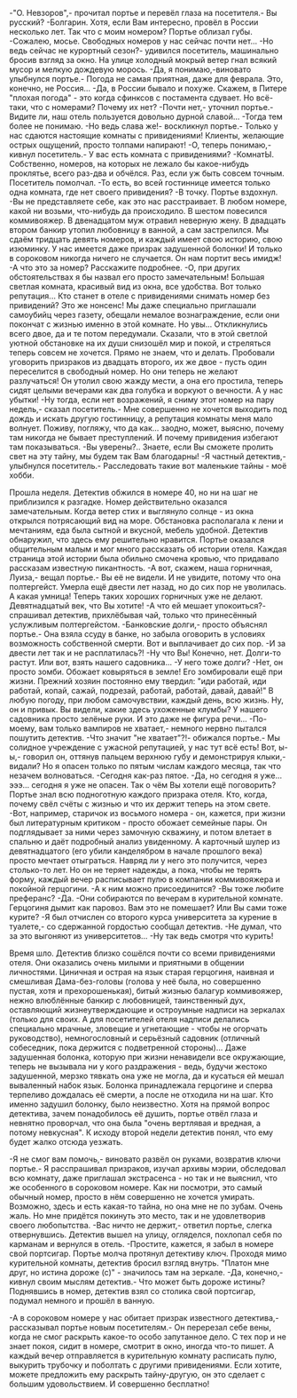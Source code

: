  -"О. Невзоров",- прочитал портье и перевёл глаза на посетителя.- Вы русский?
-Болгарин. Хотя, если Вам интересно, провёл в России несколько лет. Так что с моим номером?
Портье облизал губы.
-Сожалею, мосье. Свободных номеров у нас сейчас почти нет...
-Но ведь сейчас не курортный сезон?- удивился посетитель, машинально бросив взгляд за окно. На улице холодный мокрый ветер гнал всякий мусор и мелкую дождевую морось.
-Да, я понимаю,-виновато улыбнулся портье.- Погода не самая приятная, даже для феврала. Это, конечно, не Россия...
-Да, в России бывало и похуже. Скажем, в Питере "плохая погода" - это когда сфинксов с постамента сдувает. Но всё-таки, что с номерами? Почему их нет?
-Почти нет,- уточнил портье.- Видите ли, наш отель пользуется довольно дурной славой...
-Тогда тем более не понимаю.
-Но ведь слава же!- воскликнул портье.- Только у нас сдаются настоящие комнаты с привидениями! Клиенты, желающие острых ощущений, просто толпами напирают!
-О, теперь понимаю,- кивнул посетитель.- У вас есть комната с привидениями?
-КомнатЫ. Собственно, номеров, на которых не лежало бы какое-нибудь проклятье, всего раз-два и обчёлся. Раз, если уж быть совсем точным.
Посетитель помолчал.
-То есть, во всей гостиннице имеется только одна комната, где нет своего привидения?
-В точку.
Портье вздохнул.
-Вы не представляете себе, как это нас расстраивает. В любом номере, какой ни возьми, что-нибудь да происходило. В шестом повесился коммивояжер. В двенадцатом муж отравил неверную жену. В двадцать втором банкир утопил любовницу в ванной, а сам застрелился. Мы сдаём тридцать девять номеров, и каждый имеет свою историю, свою изюминку. У нас имеется даже призрак задушенной болонки! И только в сороковом никогда ничего не случается. Он нам портит весь имидж!
-А что это за номер? Расскажите подробнее.
-О, при других обстоятельствах я бы назвал его просто замечательным! Большая светлая комната, красивый вид из окна, все удобства. Вот только репутация... Кто станет в отеле с привидениями снимать номер без привидений? Это же нонсенс! Мы даже специально приглашали самоубийц через газету, обещали немалое вознаграждение, если они покончат с жизнью именно в этой комнате. Но увы... Откликнулись всего двое, да и те потом передумали. Сказали, что в этой светлой уютной обстановке на их души снизошёл мир и покой, и стреляться теперь совсем не хочется. Прямо не знаем, что и делать. Пробовали уговорить призраков из двадцать второго, их же двое - пусть один переселится в свободный номер. Но они теперь не желают разлучаться! Он утолил свою жажду мести, а она его простила, теперь сидят целыми вечерами как два голубка и воркуют о вечности. А у нас убытки!
-Ну тогда, если нет возражений, я сниму этот номер на пару недель,- сказал посетитель.- Мне совершенно не хочется выходить под дождь и искать другую гостинницу, а репутация комнаты меня мало волнует. Поживу, погляжу, что да как... заодно, может, выясню, почему там никогда не бывает преступлений. И почему привидения избегают там показываться.
-Вы уверены?.. Знаете, если Вы сможете пролить свет на эту тайну, мы будем так Вам благодарны!
-Я частный детектив,- улыбнулся посетитель.- Расследовать такие вот маленькие тайны - моё хобби.

Прошла неделя. Детектив обжился в номере 40, но ни на шаг не приблизился к разгадке. Номер действительно оказался замечательным. Когда ветер стих и выглянуло солнце - из окна открылся потрясающий вид на море. Обстановка располагала к лени и мечтаниям, еда была сытной и вкусной, мебель удобной. Детектив обнаружил, что здесь ему решительно нравится.
Портье оказался общительным малым и мог много рассказать об истории отеля. Каждая страница этой истории была обильно смочена кровью, что придавало рассказам известную пикантность.
-А вот, скажем, наша горничная, Луиза,- вещал портье.- Вы её не видели. И не увидите, потому что она полтергейст. Умерла ещё двести лет назад, но до сих пор не уволилась. А какая умница! Теперь таких хороших горничных уже не делают. Девятнадцатый век, что Вы хотите!
-А что ей мешает упокоиться?- спрашивал детектив, прихлёбывая чай, только что принесённый услужливым полтергейстом.
-Банковские долги,- просто объяснял портье.- Она взяла ссуду в банке, но забыла оговорить в условиях возможность собственной смерти. Вот и выплачивает до сих пор.
-И за двести лет так и не расплатилась?!
-Ну что Вы! Конечно, нет. Долги-то растут. Или вот, взять нашего садовника...
-У него тоже долги?
-Нет, он просто зомби. Обожает ковыряться в земле! Его зомбировали ещё при жизни. Прежний хозяин постоянно ему твердил: "иди работай, иди работай, копай, сажай, подрезай, работай, работай, давай, давай!" В любую погоду, при любом самочувствии, каждый день, всю жизнь. Ну, он и привык. Вы видели, какие здесь ухоженные клумбы? У нашего садовника просто зелёные руки. И это даже не фигура речи...
-По-моему, вам только вампиров не хватает,- немного нервно пытался пошутить детектив.
-Что значит "не хватает"?!- обижался портье.- Мы солидное учреждение с ужасной репутацией, у нас тут всё есть! Вот, ы-ы,- говорил он, оттянув пальцем верхнюю губу и демонстрируя клыки,- видали? Но я опасен только по пятым числам каждого месяца, так что незачем волноваться.
-Сегодня как-раз пятое.
-Да, но сегодня я уже... эээ... сегодня я уже не опасен. Так о чём Вы хотели ещё поговорить?
Портье знал всю подноготную каждого призрака отеля. Кто, когда, почему свёл счёты с жизнью и что их держит теперь на этом свете.
-Вот, например, старичок из восьмого номера - он, кажется, при жизни был литературным критиком - просто обожает семейные пары. Он подглядывает за ними через замочную скважину, и потом влетает в спальню и даёт подробный анализ увиденному. А карточный шулер из девятнадцатого (его убили канделябром в начале прошлого века) просто мечтает отыграться. Навряд ли у него это получится, через столько-то лет. Но он не теряет надежды, а пока, чтобы не терять форму, каждый вечер расписывает пулю в компании коммивояжера и покойной герцогини.
-А к ним можно присоединится?
-Вы тоже любите преферанс?
-Да.
-Они собираются по вечерам в курительной комнате. Герцогиня дымит как паровоз. Вам это не помешает? Или Вы сами тоже курите?
-Я был отчислен со второго курса университета за курение в туалете,- со сдержанной гордостью сообщал детектив.
-Не думал, что за это выгоняют из университетов...
-Ну так ведь смотря что курить!

Время шло. Детектив близко сошёлся почти со всеми привидениями отеля. Они оказались очень милыми и приятными в общении личностями. Циничная и острая на язык старая герцогиня, наивная и смешливая Дама-без-головы (голова у неё была, но совершенно пустая, хотя и прехорошенькая), битый жизнью балагур коммивояжер, нежно влюблённые банкир с любовницей, таинственный дух, оставляющий жизнеутверждающие и остроумные надписи на зеркалах (только для своих. А для посетителей отеля надписи делались специально мрачные, зловещие и угнетающие - чтобы не огорчать руководство), немногословный и серьёзный садовник (отличный собеседник, пока держится с подветренной стороны)... Даже задушенная болонка, которую при жизни ненавидели все окружающие, теперь не вызывала ни у кого раздражения - ведь, будучи жестоко задушенной, мерзко тявкать она уже не могла, да и кусаться ей мешал вываленный набок язык. Болонка принадлежала герцогине и сперва терпеливо дождалась её смерти, а после не отходила ни на шаг. Кто именно задушил болонку, было неизвестно. Хотя на прямой вопрос детектива, зачем понадобилось её душить, портье отвёл глаза и невнятно проворчал, что она была "очень вертлявая и вредная, а потому невкусная". К исходу второй недели детектив понял, что ему будет жалко отсюда уезжать.

-Я не смог вам помочь,- виновато развёл он руками, возвратив ключи портье.- Я расспрашивал призраков, изучал архивы мэрии, обследовал всю комнату, даже приглашал экстрасенса - но так и не выяснил, что же особенного в сороковом номере. Как ни посмотри, это самый обычный номер, просто в нём совершенно не хочется умирать. Возможно, здесь и есть какая-то тайна, но она мне не по зубам. Очень жаль. Но мне придётся покинуть это место, так и не удовлетворив своего любопытства.
-Вас ничто не держит,- ответил портье, слегка отвернувшись.
Детектив вышел на улицу, огляделся, похлопал себя по карманам и вернулся в отель.
-Простите, кажется, я забыл в номере свой портсигар.
Портье молча протянул детективу ключ.
Проходя мимо курительной комнаты, детектив бросил взгляд внутрь.
"Платон мне друг, но истина дороже (с)" - значилось там на зеркале.
-Да, конечно,- кивнул своим мыслям детектив.- Что может быть дороже истины?
Поднявшись в номер, детектив взял со столика свой портсигар, подумал немного и прошёл в ванную.

-А в сороковом номере у нас обитает призрак известного детектива,- рассказывал портье новым посетителям.- Он перерезал себе вены, когда не смог раскрыть какое-то особо запутанное дело. С тех пор и не знает покоя, сидит в номере, смотрит в окно, иногда что-то пишет. А каждый вечер отправляется в курительную комнату расписать пулю, выкурить трубочку и поболтать с другими привидениями. Если хотите, можете предложить ему раскрыть тайну-другую, он это сделает с большим удовольствием. И совершенно бесплатно!    